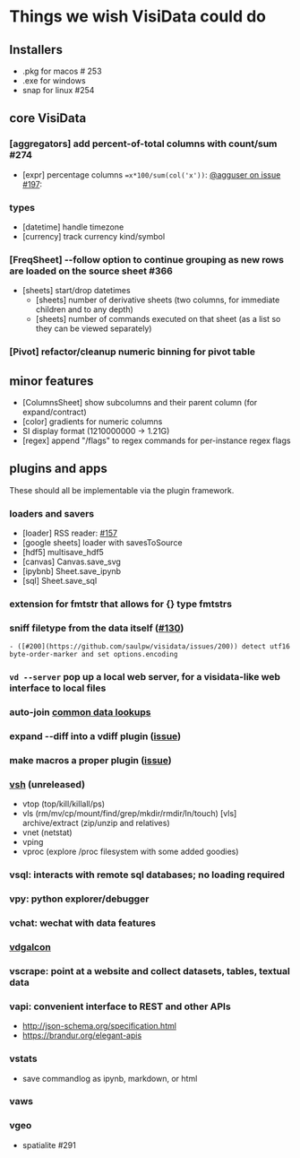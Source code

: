 # Things we wish VisiData could do

## Installers

- .pkg for macos # 253
- .exe for windows
- snap for linux  #254

## core VisiData

### [aggregators] add percent-of-total columns with count/sum #274
- [expr] percentage columns `=x*100/sum(col('x'))`: [@agguser on issue #197](https://github.com/saulpw/visidata/issues/197#issuecomment-447923028):

### types

- [datetime] handle timezone
- [currency] track currency kind/symbol

### [FreqSheet] --follow option to continue grouping as new rows are loaded on the source sheet #366

- [sheets] start/drop datetimes
   - [sheets] number of derivative sheets (two columns, for immediate children and to any depth)
   - [sheets] number of commands executed on that sheet (as a list so they can be viewed separately)


### [Pivot] refactor/cleanup numeric binning for pivot table

## minor features

- [ColumnsSheet] show subcolumns and their parent column (for expand/contract)
- [color] gradients for numeric columns
- SI display format (1210000000 -> 1.21G)
- [regex] append "/flags" to regex commands for per-instance regex flags

## plugins and apps

These should all be implementable via the plugin framework.

### loaders and savers

- [loader] RSS reader: [#157](https://github.com/saulpw/visidata/issues/157)
- [google sheets] loader with savesToSource
- [hdf5] multisave_hdf5
- [canvas] Canvas.save_svg
- [ipybnb] Sheet.save_ipynb
- [sql] Sheet.save_sql

### extension for fmtstr that allows for {} type fmtstrs

### sniff filetype from the data itself ([#130](https://github.com/saulpw/visidata/issues/130))
    - ([#200](https://github.com/saulpw/visidata/issues/200)) detect utf16 byte-order-marker and set options.encoding

### `vd --server` pop up a local web server, for a visidata-like web interface to local files

### auto-join [common data lookups](https://github.com/wireservice/lookup)

### expand --diff into a vdiff plugin ([issue](https://github.com/saulpw/visidata/issues/303))

### make macros a proper plugin ([issue](https://github.com/saulpw/visidata/issues/431#issuecomment-573265659))

### [vsh](https://github.com/saulpw/visidata/tree/develop/vsh) (unreleased)
   - vtop (top/kill/killall/ps)
   - vls (rm/mv/cp/mount/find/grep/mkdir/rmdir/ln/touch)
      [vls] archive/extract (zip/unzip and relatives)
   - vnet (netstat)
   - vping
   - vproc (explore /proc filesystem with some added goodies)

### vsql: interacts with remote sql databases; no loading required

### vpy: python explorer/debugger

### vchat: wechat with data features

### [vdgalcon](http://github.com/saulpw/vdgalcon)

### vscrape: point at a website and collect datasets, tables, textual data

### vapi: convenient interface to REST and other APIs
   - http://json-schema.org/specification.html
   - https://brandur.org/elegant-apis

### vstats
   - save commandlog as ipynb, markdown, or html

### vaws

### vgeo

   - spatialite #291

